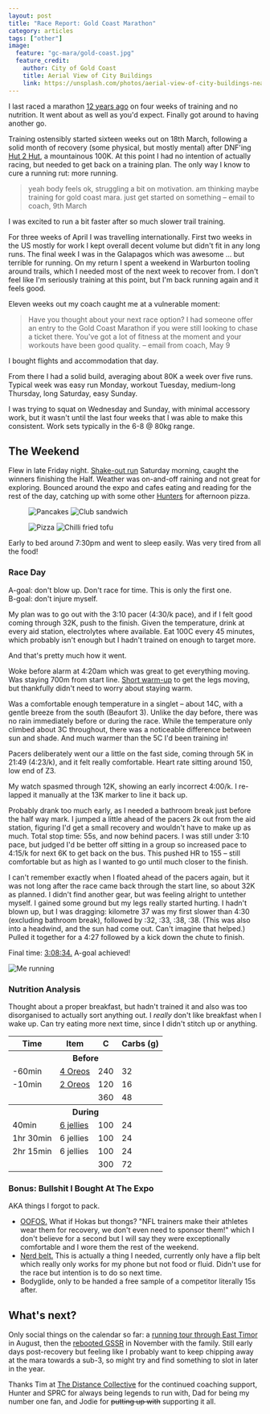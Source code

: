 ```yaml
---
layout: post
title: "Race Report: Gold Coast Marathon"
category: articles
tags: ["other"]
image:
  feature: "gc-mara/gold-coast.jpg"
  feature_credit:
    author: City of Gold Coast
    title: Aerial View of City Buildings
    link: https://unsplash.com/photos/aerial-view-of-city-buildings-near-sea-during-daytime-O3ji6Tv0PtY?utm_content=creditCopyText&utm_medium=referral&utm_source=unsplash
---
```


I last raced a marathon [12 years
ago](https://www.strava.com/activities/5719875) on four weeks of training and
no nutrition. It went about as well as you'd expect. Finally got around to
having another go.

Training ostensibly started sixteen weeks out on 18th March, following a solid
month of recovery (some physical, but mostly mental) after DNF'ing [Hut 2 Hut](https://www.hut2hut.oscars100.com.au/), a
mountainous 100K.  At this point I had no intention of actually racing, but 
needed to get back on a training plan. The only way I know to cure a running
rut: more running.

> yeah body feels ok, struggling a bit on motivation. am thinking maybe
> training for gold coast mara. just get started on something
> – email to coach, 9th March

I was excited to run a bit faster after so much slower trail training.

For three weeks of April I was travelling internationally. First two weeks in
the US mostly for work I kept overall decent volume but didn't fit in any long
runs. The final week I was in the Galapagos which was awesome ... but terrible
for running. On my return I spent a weekend in Warburton tooling around trails,
which I needed most of the next week to recover from. I don't feel like I'm
seriously training at this point, but I'm back running again and it feels good.

Eleven weeks out my coach caught me at a vulnerable moment:

> Have you thought about your next race option? I had someone offer an entry to
> the Gold Coast Marathon if you were still looking to chase a ticket there.
> You've got a lot of fitness at the moment and your workouts have been good
> quality. – email from coach, May 9

I bought flights and accommodation that day.

From there I had a solid build, averaging about 80K a week over five
runs. Typical week was easy run Monday, workout Tuesday, medium-long Thursday,
long Saturday, easy Sunday.

I was trying to squat on Wednesday and Sunday, with minimal accessory work, but
it wasn't until the last four weeks that I was able to make this consistent.
Work sets typically in the 6-8 @ 80kg range.

## The Weekend

Flew in late Friday night. [Shake-out
run](https://www.strava.com/activities/11817395456) Saturday morning, caught
the winners finishing the Half. Weather was on-and-off raining and not great
for exploring. Bounced around the expo and cafes eating and reading for the
rest of the day, catching up with some other
[Hunters](https://www.hunterathletics.com/) for afternoon pizza.

<figure class='image-strip'>
  <img src="/images/gc-mara/food-1.jpg" alt="Pancakes" />
  <img src="/images/gc-mara/food-2.jpg" alt="Club sandwich" />
</figure>

<figure class='image-strip'>
  <img src="/images/gc-mara/food-3.jpg" alt="Pizza" />
  <img src="/images/gc-mara/food-4.jpg" alt="Chilli fried tofu" />
</figure>

Early to bed around 7:30pm and went to sleep easily. Was very tired from all
the food!

### Race Day

A-goal: don't blow up. Don't race for time. This is only the first one.<br />B-goal: don't injure myself.

My plan was to go out with the 3:10 pacer (4:30/k pace), and if I felt good
coming through 32K, push to the finish. Given the temperature, drink at every
aid station, electrolytes where available. Eat 100C every 45 minutes, which
probably isn't enough but I hadn't trained on enough to target more.

And that's pretty much how it went.

Woke before alarm at 4:20am which was great to get everything moving. Was staying 700m from start line. [Short warm-up](https://www.strava.com/activities/11825518245) to get the legs moving, but thankfully didn't need to worry about staying warm.

Was a comfortable enough temperature in a singlet – about 14C, with a gentle breeze from the south (Beaufort 3). Unlike the day before, there was no rain immediately before or during the race. While the temperature only climbed about 3C throughout, there was a noticeable difference between sun and shade. And much warmer than the 5C I'd been training in!

Pacers deliberately went our a little on the fast side, coming through 5K in 21:49
(4:23/k), and it felt really comfortable. Heart rate sitting around 150, low end
of Z3.

My watch spasmed through 12K, showing an early incorrect 4:00/k. I re-lapped it
manually at the 13K marker to line it back up.

Probably drank too much early, as I needed a bathroom break just before the
half way mark. I jumped a little ahead of the pacers 2k out from the aid station,
figuring I'd get a small recovery and wouldn't have to make up as much. Total
stop time: 55s, and now behind pacers. I was still under 3:10 pace, but judged
I'd be better off sitting in a group so increased pace to 4:15/k for next 6K to
get back on the bus. This pushed HR to 155 – still comfortable but as high as I
wanted to go until much closer to the finish.

I can't remember exactly when I floated ahead of the pacers again, but it was not long after the race came back through the start line, so about 32K as planned. I didn't find another gear, but was feeling alright to untether myself. I gained some ground but my legs really started hurting. I hadn't blown up, but I was dragging: kilometre 37 was my first slower than 4:30 (excluding bathroom break), followed by :32, :33, :38, :38. (This was also into a headwind, and the sun had come out. Can't imagine that helped.) Pulled it together for a 4:27 followed by a kick down the chute to finish.

Final time: [3:08:34.](https://www.strava.com/activities/11825521454) A-goal achieved!

<img src="/images/gc-mara/me.jpg" alt='Me running' />

### Nutrition Analysis

Thought about a proper breakfast, but hadn't trained it and also was too
disorganised to actually sort anything out. I _really_ don't like breakfast when
I wake up. Can try eating more next time, since I didn't stitch up or anything.

<table>
  <tr>
    <th>Time</th>
    <th>Item</th>
    <th>C</th>
    <th>Carbs (g)</th>
  </tr>
  <th colspan='4'>Before</th>
  <tr>
    <td>-60min</td>
    <td><a href="https://www.oreo.com.au/popular-cookies/oreo-double-stuff-dark-choc-mudcake-flavoured-131g">4 Oreos</a></td>
    <td>240</td>
    <td>32</td>
  </tr>
  <tr>
    <td>-10min</td>
    <td><a href="https://www.oreo.com.au/popular-cookies/oreo-double-stuff-new-york-cheesecake-131g">2 Oreos</a></td>
    <td>120</td>
    <td>16</td>
  </tr>
  <tr>
    <td></td>
    <td></td>
    <td>360</td>
    <td>48</td>
  </tr>

  <tr>
  <th colspan='4'>During</th>
  </tr>
  <tr>
    <td>40min</td>
    <td><a href="https://www.coles.com.au/product/the-natural-confectionery-co.-vegan-fruit-flavoured-jellies-lollies-180g-3843800">6 jellies</a></td>
    <td>100</td>
    <td>24</td>
  </tr>
  <tr>
    <td>1hr 30min</td>
    <td>6 jellies</td>
    <td>100</td>
    <td>24</td>
  </tr>
  <tr>
    <td>2hr 15min</td>
    <td>6 jellies</td>
    <td>100</td>
    <td>24</td>
  </tr>
  <tr>
    <td></td>
    <td></td>
    <td>300</td>
    <td>72</td>
  </tr>
</table>
 
### Bonus: Bullshit I Bought At The Expo

AKA things I forgot to pack.

* [OOFOS.](https://www.oofos.com.au/) What if Hokas but thongs? "NFL trainers
  make their athletes wear them for recovery, we don't even need to sponsor
  them!" which I don't believe for a second but I will say they were
  exceptionally comfortable and I wore them the rest of the weekend. 
* [Nerd belt.](https://www.nerdbelts.com/) This is actually a thing I needed,
  currently only have a flip belt which really only works for my phone but not
  food or fluid. Didn't use for the race but intention is to do so next time.
* Bodyglide, only to be handed a free sample of a competitor literally 15s
  after.

## What's next?

Only social things on the calendar so far: a [running tour through East
Timor](https://tourdetrails.com/tour-de-timor) in August, then the [rebooted
GSSR](https://runbibbulmun.rapidascent.com.au/) in November with the family.
Still early days post-recovery but feeling like I probably want to keep
chipping away at the mara towards a sub-3, so might try and find something to
slot in later in the year.

Thanks Tim at [The Distance Collective](https://www.thedistancecollective.com/)
for the continued coaching support, Hunter and SPRC for always being legends to
run with, Dad for being my number one fan, and Jodie for <s>putting up with</s>
supporting it all.
